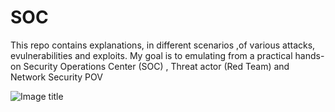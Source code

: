 # SOC

This repo contains explanations, in different scenarios ,of various attacks, evulnerabilities and exploits. My goal is to emulating from a practical hands-on  Security Operations Center (SOC)  , Threat actor (Red Team) and Network Security POV


![Image title](https://media1.tenor.com/m/rK_NFtfskrwAAAAd/toy-story3-monkey.gif)
